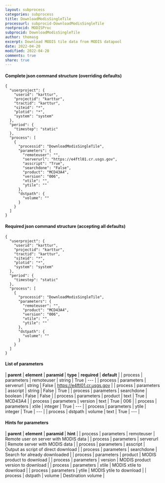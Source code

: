 ```yaml
---
layout: subprocess
categories: subprocess
title: DownloadModisSingleTile
processurl: subprocid-DownloadModisSingleTile
rootprocid: MODISProc
subprocid: DownloadModisSingleTile
author: thomasg
excerpt: Download MODIS tile data from MODIS datapool
date: 2022-04-20
modified: 2022-04-20
comments: true
share: true
---
```


#### Complete json command structure (overriding defaults)
```
{
  "userproject": {
    "userid": "karttur",
    "projectid": "karttur",
    "tractid": "karttur",
    "siteid": "*",
    "plotid": "*",
    "system": "system"
  },
  "period": {
    "timestep": "static"
  },
  "process": [
    {
      "processid": "DownloadModisSingleTile",
      "parameters": {
        "remoteuser": "",
        "serverurl": "https://e4ftl01.cr.usgs.gov",
        "asscript": "True",
        "searchdone": "False",
        "product": "MCD43A4",
        "version": "006",
        "xtile": "",
        "ytile": ""
      },
      "dstpath": {
        "volume": ""
      }
    }
  ]
}
```
#### Required json command structure (accepting all defaults)
```
{
  "userproject": {
    "userid": "karttur",
    "projectid": "karttur",
    "tractid": "karttur",
    "siteid": "*",
    "plotid": "*",
    "system": "system"
  },
  "period": {
    "timestep": "static"
  },
  "process": [
    {
      "processid": "DownloadModisSingleTile",
      "parameters": {
        "remoteuser": "",
        "product": "MCD43A4",
        "version": "006",
        "xtile": "",
        "ytile": ""
      },
      "dstpath": {
        "volume": ""
      }
    }
  ]
}
```
#### List of parameters

| **parent** | **element** | **paramid** | **type** | **required** | **default** |
| process | parameters | remoteuser | string | True | --- |
| process | parameters | serverurl | string | False | https://e4ftl01.cr.usgs.gov |
| process | parameters | asscript | string | False | True |
| process | parameters | searchdone | boolean | False | False |
| process | parameters | product | text | True | MCD43A4 |
| process | parameters | version | text | True | 006 |
| process | parameters | xtile | integer | True | --- |
| process | parameters | ytile | integer | True | --- |
| process | dstpath | volume | text | True | --- |

#### Hints for parameters

| **parent** | **element** | **paramid** | **hint** |
| process | parameters | remoteuser | Remote user on server with MODIS data |
| process | parameters | serverurl | Remote server with MODIS data |
| process | parameters | asscript | Output as script of direct download |
| process | parameters | searchdone | Search for already downloaded |
| process | parameters | product | MODIS product to download |
| process | parameters | version | MODIS product version to download |
| process | parameters | xtile | MODIS xtile to download |
| process | parameters | ytile | MODIS ytile to download |
| process | dstpath | volume | Destination volume |
